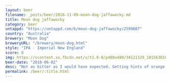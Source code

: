 ```yaml
---
layout: beer
filename: _posts/beer/2016-11-09-moon-dog-jaffawocky.md
title: Moon dog jaffawocky
category: beer
untappd: "https://untappd.com/b/moon-dog-jaffawocky/2599687"
country: "Australia"
brewery: "Moon Dog"
breweryURL: "/brewery/moon-dog.html"
style: "IPA - Imperial New England"
score: 8
img: https://scontent.xx.fbcdn.net/v/t1.0-0/p480x480/34121329_10156301079208745_8282830557591633920_n.jpg?_nc_cat=107&_nc_oc=AQl-32LR0tPcjleFXavH3iy2YUOBf7Fcpg4LTnayO5jshj1SmrKVZ5AVuBotUqfkNio&_nc_ht=scontent.xx&oh=28aa48e60d966adb8560676e59305ab7&oe=5DADBA4F
beer-date: "2018-06-02"
desc: "Not as bitter as I would have expected. Getting hints of orange and lots of chocolate. Surprisingly easy drinking for the strength but does get a bit boring towards the end"
permalink: /beer/:title.html
---
```

